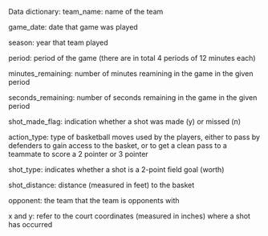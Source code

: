 Data dictionary:
team_name: name of the team 

game_date: date that game was played

season: year that team played

period: period of the game (there are in total 4 periods of 12 minutes each) 

minutes_remaining: number of minutes reamining in the game in the given period 

seconds_remaining: number of seconds remaining in the game in the given period

shot_made_flag: indication whether a shot was made (y) or missed (n)

action_type: type of basketball moves used by the players, either to pass by defenders to gain access to the basket, or to get a clean pass to a teammate to score a 2 pointer or 3 pointer

shot_type: indicates whether a shot is a 2-point field goal (worth)

shot_distance: distance (measured in feet) to the basket

opponent: the team that the team is opponents with 

x and y: refer to the court coordinates (measured in inches) where a shot has occurred